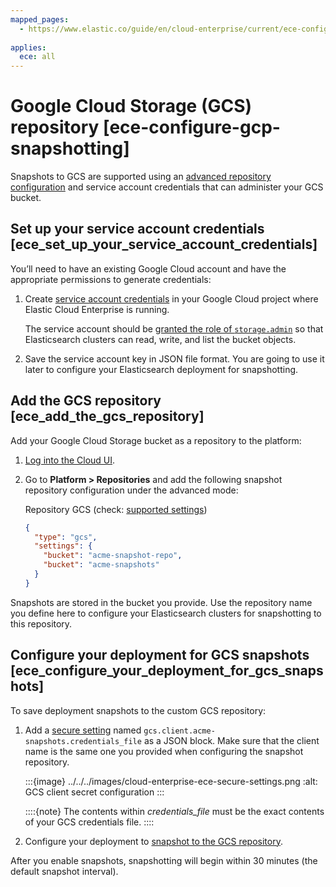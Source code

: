 ```yaml
---
mapped_pages:
  - https://www.elastic.co/guide/en/cloud-enterprise/current/ece-configure-gcp-snapshotting.html
  
applies:
  ece: all
---
```


# Google Cloud Storage (GCS) repository [ece-configure-gcp-snapshotting]

Snapshots to GCS are supported using an [advanced repository configuration](cloud-enterprise.md#ece-manage-repositories-add) and service account credentials that can administer your GCS bucket.


## Set up your service account credentials [ece_set_up_your_service_account_credentials]

You’ll need to have an existing Google Cloud account and have the appropriate permissions to generate credentials:

1. Create [service account credentials](https://cloud.google.com/iam/docs/creating-managing-service-account-keys) in your Google Cloud project where Elastic Cloud Enterprise is running.

    The service account should be [granted the role of `storage.admin`](https://cloud.google.com/iam/docs/granting-roles-to-service-accounts) so that Elasticsearch clusters can read, write, and list the bucket objects.

2. Save the service account key in JSON file format. You are going to use it later to configure your Elasticsearch deployment for snapshotting.


## Add the GCS repository [ece_add_the_gcs_repository]

Add your Google Cloud Storage bucket as a repository to the platform:

1. [Log into the Cloud UI](../../deploy/cloud-enterprise/log-into-cloud-ui.md).
2. Go to **Platform > Repositories** and add the following snapshot repository configuration under the advanced mode:

    Repository GCS (check: [supported settings](https://www.elastic.co/guide/en/elasticsearch/reference/current/repository-gcs.html#repository-gcs-repository))

    ```json
    {
      "type": "gcs",
      "settings": {
        "bucket": "acme-snapshot-repo",
        "bucket": "acme-snapshots"
      }
    }
    ```


Snapshots are stored in the bucket you provide. Use the repository name you define here to configure your Elasticsearch clusters for snapshotting to this repository.


## Configure your deployment for GCS snapshots [ece_configure_your_deployment_for_gcs_snapshots]

To save deployment snapshots to the custom GCS repository:

1. Add a [secure setting](../../security/secure-settings.md) named `gcs.client.acme-snapshots.credentials_file` as a JSON block. Make sure that the client name is the same one you provided when configuring the snapshot repository.

    :::{image} ../../../images/cloud-enterprise-ece-secure-settings.png
    :alt: GCS client secret configuration
    :::

    ::::{note}
    The contents within *credentials_file* must be the exact contents of your GCS credentials file.
    ::::

2. Configure your deployment to [snapshot to the GCS repository](cloud-enterprise.md).

After you enable snapshots, snapshotting will begin within 30 minutes (the default snapshot interval).

